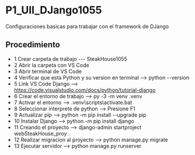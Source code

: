 # P1_UII_DJango1055
Configuraciones basicas para trabajar con el framework de DJango
## Procedimiento
- 1 Crear carpeta de trabajo --- SteakHouse1055
- 2 Abrir la carpeta con VS Code
- 3 Abrir terminal de VS Code
- 4 Verificar que esta Python y su version en terminal --> python --version
- 5 Link VS Code Django --> https://code.visualstudio.com/docs/python/tutorial-django
- 6 Crear el entorno de trabajo --> py -3 -m venv .venv
- 7 Activar el entorno --> .venv\scripts\activate.bat
- 8 Seleccionar interprete de python --> Presione F1
- 9 Actualizar pip --> python -m pip install --upgrade pip
- 10 Instalar Django --> python -m pip install django
- 11 Creando el proyecto --> django-admin startproject webSteakHouse_proy .
- 12 Realizar migracion al proyecto --> python manage.py migrate
- 13 Ejecutar servidor --> python manage.py runserver

